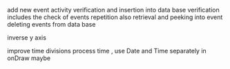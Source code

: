 add new event activity
verification and insertion into data base
verification includes the check of events repetition also
retrieval and peeking into event
deleting events from data base

inverse y axis

improve time divisions process time , use Date and Time separately in onDraw maybe
